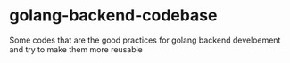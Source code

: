 # golang-backend-codebase
Some codes that are the good practices for golang backend develoement and try to make them more reusable
